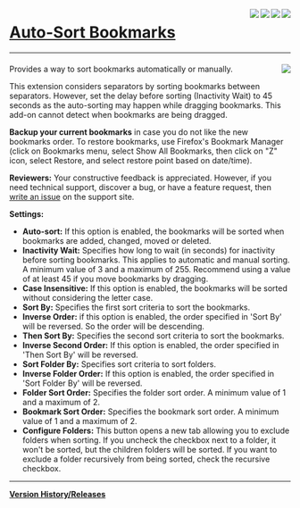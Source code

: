 [<img align="right" src="https://img.shields.io/amo/stars/auto-sort-bookmarks.svg">](https://addons.mozilla.org/firefox/addon/auto-sort-bookmarks/reviews/)
[<img align="right" src="https://img.shields.io/amo/users/auto-sort-bookmarks.svg">](https://addons.mozilla.org/firefox/addon/auto-sort-bookmarks/statistics)
[<img align="right" src="https://img.shields.io/github/release/eric-bixby/auto-sort-bookmarks-webext.svg">](https://github.com/eric-bixby/auto-sort-bookmarks-webext/releases)
[<img align="right" src="https://img.shields.io/github/license/eric-bixby/auto-sort-bookmarks-webext.svg">](https://github.com/eric-bixby/auto-sort-bookmarks-webext/blob/master/LICENSE)

# [Auto-Sort Bookmarks](https://addons.mozilla.org/en-US/firefox/addon/auto-sort-bookmarks/)

***

#### [<img align="right" src="https://addons.cdn.mozilla.net/static/img/addons-buttons/AMO-button_2.png">](https://addons.mozilla.org/firefox/addon/auto-sort-bookmarks/)
Provides a way to sort bookmarks automatically or manually.

This extension considers separators by sorting bookmarks between separators. However, set the delay before sorting (Inactivity Wait) to 45 seconds as the auto-sorting may happen while dragging bookmarks. This add-on cannot detect when bookmarks are being dragged.

**Backup your current bookmarks** in case you do not like the new bookmarks order. To restore bookmarks, use Firefox's Bookmark Manager (click on Bookmarks menu, select Show All Bookmarks, then click on "Z" icon, select Restore, and select restore point based on date/time).

**Reviewers:** Your constructive feedback is appreciated. However, if you need technical support, discover a bug, or have a feature request, then [write an issue](https://github.com/eric-bixby/auto-sort-bookmarks-webext/issues) on the support site.

**Settings:**

- **Auto-sort:** If this option is enabled, the bookmarks will be sorted when bookmarks are added, changed, moved or deleted.
- **Inactivity Wait:** Specifies how long to wait (in seconds) for inactivity before sorting bookmarks. This applies to automatic and manual sorting. A minimum value of 3 and a maximum of 255. Recommend using a value of at least 45 if you move bookmarks by dragging.
- **Case Insensitive:** If this option is enabled, the bookmarks will be sorted without considering the letter case.
- **Sort By:** Specifies the first sort criteria to sort the bookmarks.
- **Inverse Order:** if this option is enabled, the order specified in 'Sort By' will be reversed. So the order will be descending.
- **Then Sort By:** Specifies the second sort criteria to sort the bookmarks.
- **Inverse Second Order:** If this option is enabled, the order specified in 'Then Sort By' will be reversed.
- **Sort Folder By:** Specifies sort criteria to sort folders.
- **Inverse Folder Order:** If this option is enabled, the order specified in 'Sort Folder By' will be reversed.
- **Folder Sort Order:** Specifies the folder sort order. A minimum value of 1 and a maximum of 2.
- **Bookmark Sort Order:** Specifies the bookmark sort order. A minimum value of 1 and a maximum of 2.
- **Configure Folders:** This button opens a new tab allowing you to exclude folders when sorting. If you uncheck the checkbox next to a folder, it won't be sorted, but the children folders will be sorted. If you want to exclude a folder recursively from being sorted, check the recursive checkbox.

***

**[Version History/Releases](https://github.com/eric-bixby/auto-sort-bookmarks-webext/releases)**
